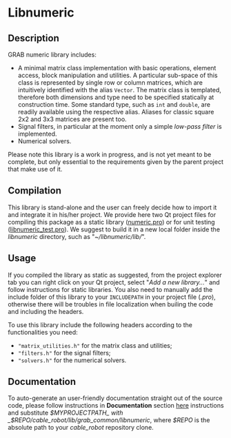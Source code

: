 # Libnumeric

## Description

GRAB numeric library includes: 
- A minimal matrix class implementation with basic operations, element access, block manipulation and utilities. A particular sub-space of this class is represented by single row or column matrices, which are intuitively identified with the alias `Vector`. 
The matrix class is templated, therefore both dimensions and type need to be specified statically at construction time. Some standard type, such as `int` and `double`, are readily available using the respective alias. Aliases for classic square 2x2 and 3x3 matrices are present too.
- Signal filters, in particular at the moment only a simple _low-pass filter_ is implemented.
- Numerical solvers.

Please note this library is a work in progress, and is not yet meant to be complete, but only essential to the requirements given by the parent project that make use of it.

## Compilation

This library is stand-alone and the user can freely decide how to import it and integrate it in his/her project.
We provide here two Qt project files for compiling this package as a static library ([numeric.pro](./numeric.pro)) or for unit testing ([libnumeric_test.pro](libnumeric_test.pro)). We suggest to build it in a new local folder inside the _libnumeric_ directory, such as "_~/libnumeric/lib/_".

## Usage

If you compiled the library as static as suggested, from the project explorer tab you can right click on your Qt project, select "_Add a new library..._" and follow instructions for static libraries. You also need to manually add the include folder of this library to your `INCLUDEPATH` in your project file (_.pro_), otherwise there will be troubles in file localization when builing the code and including the headers.

To use this library include the following headers according to the functionalities you need:
- `"matrix_utilities.h"` for the matrix class and utilities;
- `"filters.h"` for the signal filters;
- `"solvers.h"` for the numerical solvers.

## Documentation

To auto-generate an user-friendly documentation straight out of the source code, please follow instructions in **Documentation** section [here](../README) instructions and substitute _$MYPROJECTPATH_ with _$REPO/cable_robot/lib/grab_common/libnumeric_, where _$REPO_ is the absolute path to your _cable_robot_ repository clone.
